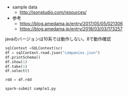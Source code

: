 - sample data
  - http://jsonstudio.com/resources/
- 参考
  - https://blog.amedama.jp/entry/2017/05/05/021306
  - https://blog.amedama.jp/entry/2018/03/03/173257

javaのバージョンは10系では動作しない。8で動作確認

```python
sqlContext =SQLContext(sc)
df = sqlContext.read.json("companies.json")
df.printSchema()
df.show(1)
df.take(1)
df.select()

rdd = df.rdd
```

```
spark-submit sample1.py
```
